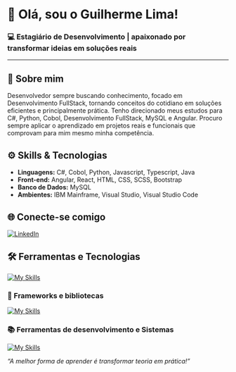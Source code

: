 # 👋 Olá, sou o Guilherme Lima!

### 💻 Estagiário de Desenvolvimento | apaixonado por transformar ideias em soluções reais

---

## 👤 Sobre mim

Desenvolvedor sempre buscando conhecimento, focado em Desenvolvimento FullStack, tornando conceitos do cotidiano em soluções eficientes e principalmente prática. 
Tenho direcionado meus estudos para C#, Python, Cobol, Desenvolvimento FullStack, MySQL e Angular. 
Procuro sempre aplicar o aprendizado em projetos reais e funcionais que comprovam para mim mesmo minha competência.

## ⚙️ Skills & Tecnologias

- **Linguagens:** C#, Cobol, Python, Javascript, Typescript, Java
- **Front-end:** Angular, React, HTML, CSS, SCSS, Bootstrap
- **Banco de Dados:** MySQL
- **Ambientes:** IBM Mainframe, Visual Studio, Visual Studio Code 

## 🌐 Conecte-se comigo

[![LinkedIn](https://img.shields.io/badge/-Guilherme%20Machado%20Lima-0077B5?style=for-the-badge&logo=linkedin&logoColor=white)](https://www.linkedin.com/in/guilherme-machado-lima)


## 🛠️ Ferramentas e Tecnologias

[![My Skills](https://skillicons.dev/icons?i=cs,html,css,js,ts,nodejs,python,java,docker)](https://skillicons.dev)


### 🚀 Frameworks e bibliotecas
[![My Skills](https://skillicons.dev/icons?i=dotnet,angular,bootstrap,npm,mysql)](https://skillicons.dev)


### 📚 Ferramentas de desenvolvimento e Sistemas
[![My Skills](https://skillicons.dev/icons?i=vscode,visualstudio,github,git,postman,linux,windows)](https://skillicons.dev)

_“A melhor forma de aprender é transformar teoria em prática!”_
